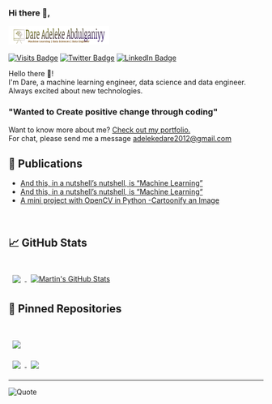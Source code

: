 ### Hi there 👋,

<!--
**dhrey112/dhrey112** is a ✨ _special_ ✨ repository because its `README.md` (this file) appears on your GitHub profile.

Here are some ideas to get you started:

- 🔭 I’m currently working on ...
- 🌱 I’m currently learning ...
- 👯 I’m looking to collaborate on ...
- 🤔 I’m looking for help with ...
- 💬 Ask me about ...
- 📫 How to reach me: ...
- 😄 Pronouns: ...
- ⚡ Fun fact: ...
-->
[![Dare's GitHub Banner](./img/mylogo.png)](https://dhrey112.github.io)

[![Visits Badge](https://badges.pufler.dev/visits/dhrey112/dhrey112)](https://dhrey112.github.io)
[![Twitter Badge](https://img.shields.io/badge/Twitter-Profile-informational?style=flat&logo=twitter&logoColor=white&color=1CA2F1)](https://twitter.com/dhrey112)
[![LinkedIn Badge](https://img.shields.io/badge/LinkedIn-Profile-informational?style=flat&logo=linkedin&logoColor=white&color=0D76A8)](https://www.linkedin.com/in/dare112/)
<!-- [![Medium Badge](https://img.shields.io/badge/CodePen-Profile-informational?style=flat&logo=codepen&logoColor=white&color=black)](https://codepen.io/braydoncoyer) -->

Hello there 👋!
<br>
I'm Dare, a machine learning engineer, data science and data engineer. Always excited about new technologies.

### "Wanted to Create positive change through coding"<br>

Want to know more about me? [Check out my portfolio.](https://dhrey112.github.io/)
<br>
For chat, please send me a message <adelekedare2012@gmail.com>

## 📝 Publications <br>

<!-- BLOG-POST-LIST:START -->
- [And this, in a nutshell’s nutshell, is “Machine Learning”](https://medium.com/@dhrey112/and-this-in-a-nutshells-nutshell-is-machine-learning-fdd4cc486b15?source=rss-9457b9e504be------2)
- [And this, in a nutshell’s nutshell, is “Machine Learning“](https://medium.com/boundlessinfo/and-this-in-a-nutshells-nutshell-is-machine-learning-1ef15b2c1464?source=rss-9457b9e504be------2)
- [A mini project with OpenCV in Python -Cartoonify an Image](https://medium.com/boundlessinfo/a-mini-project-with-opencv-in-python-cartoonify-an-image-d82b9ff6df70?source=rss-9457b9e504be------2)
<!-- BLOG-POST-LIST:END -->
<br>

## &#x1f4c8; GitHub Stats

<br>

<a href="https://github.com/dhrey112">
  <img align="center" style="margin:0.5rem" src="https://github-readme-stats.vercel.app/api/top-langs/?username=dhrey112&count_private=true&title_color=ffffff&text_color=c9cacc&icon_color=4AB197&bg_color=1A2B34" />
</a>

<a href="https://github.com/dhrey112">
  <img align="center" style="margin:0.5rem" src="https://github-readme-stats.vercel.app/api?username=dhrey112&show_icons=true&line_height=27&count_private=true&title_color=2f97c1&text_color=0cf574&icon_color=f5b700&bg_color=040f0f" alt="Martin's GitHub Stats" />
</a>

<br>

## 📌 Pinned Repositories

<br>

<a href="https://github.com/dhrey112/Project-ML-and-DL">
  <img align="center" style="margin:1rem 0.5rem" src="https://github-readme-stats.vercel.app/api/pin/?username=dhrey112&repo=Project-ML-and-DL&title_color=ffffff&text_color=c9cacc&icon_color=4AB197&bg_color=1A2B34" />
</a>

<br>

<a href="https://github.com/dhrey112/python_project">
  <img align="center" style="margin:0.5rem" src="https://github-readme-stats.vercel.app/api/pin/?username=dhrey112&repo=python_project&title_color=ffffff&text_color=c9cacc&icon_color=4AB197&bg_color=1A2B34" />
</a>

<a href="https://github.com/dhrey112/sentimentAnalysis-5_Naive_Bayes_model">
  <img align="center" style="margin:0.5rem" src="https://github-readme-stats.vercel.app/api/pin/?username=dhrey112&repo=sentimentAnalysis-5_Naive_Bayes_model&title_color=ffffff&text_color=c9cacc&icon_color=4AB197&bg_color=1A2B34" />
</a>

<br>

---
![Quote](https://github-readme-quotes.herokuapp.com/quote?theme=dark&animation=grow_out_in)
